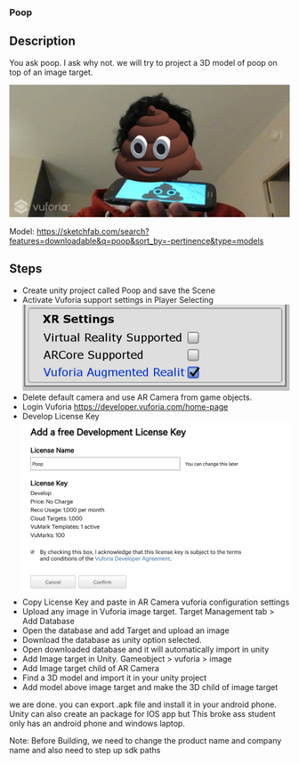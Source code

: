 ### Poop

## Description
You ask poop. I ask why not. we will try to project a 3D model of poop on top of an image target.

![](images/3Dpoop.JPG)

Model: https://sketchfab.com/search?features=downloadable&q=poop&sort_by=-pertinence&type=models

## Steps

* Create unity project called Poop and save the Scene
* Activate Vuforia support settings in Player Selecting
![](images/VuforiaSettings.JPG)
* Delete default camera and use AR Camera from game objects.
* Login Vuforia https://developer.vuforia.com/home-page
* Develop License Key
![](images/developkey.JPG)
* Copy License Key and paste in AR Camera vuforia configuration settings
* Upload any image in Vuforia image target. Target Management tab > Add Database
* Open the database and add Target and upload an image
* Download the database as unity option selected.
* Open downloaded database and it will automatically import in unity
* Add Image target in Unity.  Gameobject > vuforia > image
* Add Image target child of AR Camera  
* Find a 3D model and import it in your unity project
* Add model above image target and make the 3D child of image target

we are done. you can export .apk file and install it in your android phone. Unity can also create an package for IOS app but This broke ass student only has an android phone and windows laptop.

Note: Before Building, we need to change the product name and company name and also need to step up sdk paths
